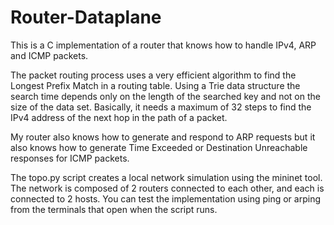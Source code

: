 # Router-Dataplane

This is a C implementation of a router that knows how to handle IPv4, ARP and ICMP packets.

The packet routing process uses a very efficient algorithm to find the Longest Prefix Match in a routing table. 
Using a Trie data structure the search time depends only on the length of the searched key and not on the size of the data set. 
Basically, it needs a maximum of 32 steps to find the IPv4 address of the next hop in the path of a packet.

My router also knows how to generate and respond to ARP requests but it also knows how to generate Time Exceeded or Destination Unreachable responses for ICMP packets.

The topo.py script creates a local network simulation using the mininet tool. The network is composed of 2 routers connected to each other, and each is connected to 2 hosts. You can test the implementation using ping or arping from the terminals that open when the script runs.
